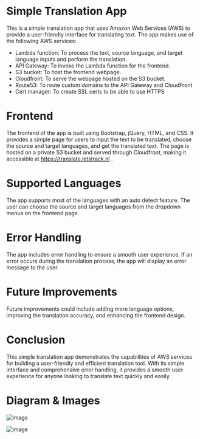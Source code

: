 # Simple Translation App

This is a simple translation app that uses Amazon Web Services (AWS) to provide a user-friendly interface for translating text. The app makes use of the following AWS services:

- Lambda function: To process the text, source language, and target language inputs and perform the translation.
- API Gateway: To invoke the Lambda function for the frontend.
- S3 bucket: To host the frontend webpage.
- Cloudfront: To serve the webpage hosted on the S3 bucket.
- Route53: To route custom domains to the API Gateway and CloudFront
- Cert manager: To create SSL certs to be able to use HTTPS
# Frontend

The frontend of the app is built using Bootstrap, jQuery, HTML, and CSS. It provides a simple page for users to input the text to be translated, choose the source and    target languages, and get the translated text. The page is hosted on a private S3 bucket and served through Cloudfront, making it accessible at https://translate.letstrack.nl .

# Supported Languages

The app supports most of the languages with an auto detect feature. The user can choose the source and target languages from the dropdown menus on the frontend page.

# Error Handling

The app includes error handling to ensure a smooth user experience. If an error occurs during the translation process, the app will display an error message to the user.

# Future Improvements

Future improvements could include adding more language options, improving the translation accuracy, and enhancing the frontend design.

# Conclusion

This simple translation app demonstrates the capabilities of AWS services for building a user-friendly and efficient translation tool. With its simple interface and comprehensive error handling, it provides a smooth user experience for anyone looking to translate text quickly and easily.

# Diagram & Images
![image](https://user-images.githubusercontent.com/87921765/217715306-31f128c9-7a80-49bb-a196-9f1a1443e927.png)







![image](https://user-images.githubusercontent.com/87921765/217714986-b71878a9-2fc6-4f3a-9c18-ee16ff76d82c.png)


